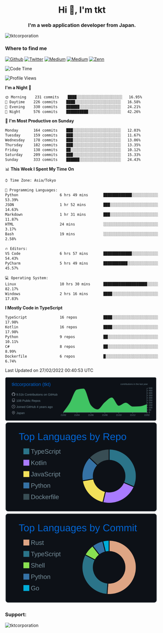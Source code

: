 <h1 align="center">Hi 👋, I'm tkt</h1>
<h3 align="center">I'm a web application developer from Japan.</h3>

<p align="left"> <img src="https://komarev.com/ghpvc/?username=tktcorporation&label=Profile%20views&color=0e75b6&style=flat" alt="tktcorporation" /> </p>

<h3>Where to find me</h3>
<p>
<a href="https://github.com/tktcorporation" target="_blank"><img alt="Github" src="https://img.shields.io/badge/GitHub-%2312100E.svg?&style=for-the-badge&logo=Github&logoColor=white" /></a>
<a href="https://twitter.com/tktcorporation" target="_blank"><img alt="Twitter" src="https://img.shields.io/badge/twitter-%231DA1F2.svg?&style=for-the-badge&logo=twitter&logoColor=white" /></a>
<a href="https://www.linkedin.com/in/tktcorporation" target="_blank"><img alt="Medium" src="https://img.shields.io/badge/linkdin-0a66c2.svg?&style=for-the-badge&logo=linkedin&logoColor=white" /></a>
<a href="https://qiita.com/tktcorporation" target="_blank"><img alt="Medium" src="https://img.shields.io/badge/qiita-55C500.svg?&style=for-the-badge&logo=qiita&logoColor=white" /></a>
<a href="https://zenn.dev/tktcorporation" target="_blank"><img alt="Zenn" src="https://img.shields.io/badge/Zenn-3EA8FF.svg?&style=for-the-badge&logo=Zenn&logoColor=white" /></a>
</p>
  
<!--START_SECTION:waka-->
![Code Time](http://img.shields.io/badge/Code%20Time-173%20hrs%2040%20mins-blue)

![Profile Views](http://img.shields.io/badge/Profile%20Views-7-blue)

**I'm a Night 🦉** 

```text
🌞 Morning    231 commits    ████░░░░░░░░░░░░░░░░░░░░░   16.95% 
🌆 Daytime    226 commits    ████░░░░░░░░░░░░░░░░░░░░░   16.58% 
🌃 Evening    330 commits    ██████░░░░░░░░░░░░░░░░░░░   24.21% 
🌙 Night      576 commits    ██████████░░░░░░░░░░░░░░░   42.26%

```
📅 **I'm Most Productive on Sunday** 

```text
Monday       164 commits    ███░░░░░░░░░░░░░░░░░░░░░░   12.03% 
Tuesday      159 commits    ███░░░░░░░░░░░░░░░░░░░░░░   11.67% 
Wednesday    178 commits    ███░░░░░░░░░░░░░░░░░░░░░░   13.06% 
Thursday     182 commits    ███░░░░░░░░░░░░░░░░░░░░░░   13.35% 
Friday       138 commits    ██░░░░░░░░░░░░░░░░░░░░░░░   10.12% 
Saturday     209 commits    ███░░░░░░░░░░░░░░░░░░░░░░   15.33% 
Sunday       333 commits    ██████░░░░░░░░░░░░░░░░░░░   24.43%

```


📊 **This Week I Spent My Time On** 

```text
⌚︎ Time Zone: Asia/Tokyo

💬 Programming Languages: 
Python                   6 hrs 49 mins       █████████████░░░░░░░░░░░░   53.39% 
JSON                     1 hr 52 mins        ███░░░░░░░░░░░░░░░░░░░░░░   14.63% 
Markdown                 1 hr 31 mins        ███░░░░░░░░░░░░░░░░░░░░░░   11.87% 
HTML                     24 mins             ░░░░░░░░░░░░░░░░░░░░░░░░░   3.17% 
Bash                     19 mins             ░░░░░░░░░░░░░░░░░░░░░░░░░   2.58%

🔥 Editors: 
VS Code                  6 hrs 57 mins       █████████████░░░░░░░░░░░░   54.43% 
PyCharm                  5 hrs 49 mins       ███████████░░░░░░░░░░░░░░   45.57%

💻 Operating System: 
Linux                    10 hrs 30 mins      ████████████████████░░░░░   82.17% 
Windows                  2 hrs 16 mins       ████░░░░░░░░░░░░░░░░░░░░░   17.83%

```

**I Mostly Code in TypeScript** 

```text
TypeScript               16 repos            ████░░░░░░░░░░░░░░░░░░░░░   17.98% 
Kotlin                   16 repos            ████░░░░░░░░░░░░░░░░░░░░░   17.98% 
Python                   9 repos             ██░░░░░░░░░░░░░░░░░░░░░░░   10.11% 
C#                       8 repos             ██░░░░░░░░░░░░░░░░░░░░░░░   8.99% 
Dockerfile               6 repos             █░░░░░░░░░░░░░░░░░░░░░░░░   6.74%

```



 Last Updated on 27/02/2022 00:40:53 UTC
<!--END_SECTION:waka-->

[![](https://raw.githubusercontent.com/tktcorporation/tktcorporation/master/profile-summary-card-output/github_dark/0-profile-details.svg)](https://github.com/vn7n24fzkq/github-profile-summary-cards)
[![](https://raw.githubusercontent.com/tktcorporation/tktcorporation/master/profile-summary-card-output/github_dark/1-repos-per-language.svg)](https://github.com/vn7n24fzkq/github-profile-summary-cards) [![](https://raw.githubusercontent.com/tktcorporation/tktcorporation/master/profile-summary-card-output/github_dark/2-most-commit-language.svg)](https://github.com/vn7n24fzkq/github-profile-summary-cards)

<h3 align="left">Support:</h3>
<p><a href="https://www.buymeacoffee.com/tktcorporation"> <img align="left" src="https://cdn.buymeacoffee.com/buttons/v2/default-yellow.png" height="50" width="210" alt="tktcorporation" /></a></p><br><br>
